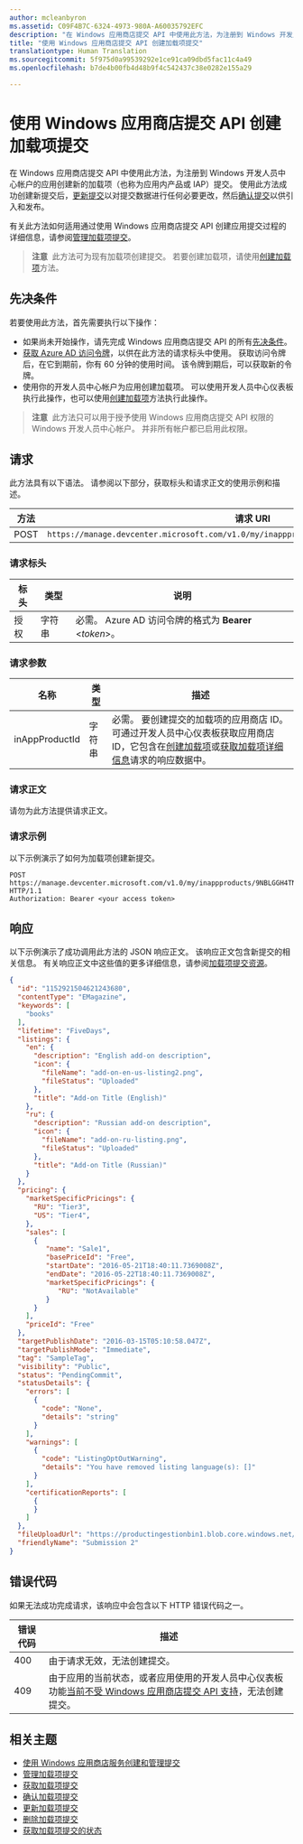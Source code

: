 ```yaml
---
author: mcleanbyron
ms.assetid: C09F4B7C-6324-4973-980A-A60035792EFC
description: "在 Windows 应用商店提交 API 中使用此方法，为注册到 Windows 开发人员中心帐户的应用创建新的加载项提交。"
title: "使用 Windows 应用商店提交 API 创建加载项提交"
translationtype: Human Translation
ms.sourcegitcommit: 5f975d0a99539292e1ce91ca09dbd5fac11c4a49
ms.openlocfilehash: b7de4b00fb4d48b9f4c542437c38e0282e155a29

---
```


# 使用 Windows 应用商店提交 API 创建加载项提交




在 Windows 应用商店提交 API 中使用此方法，为注册到 Windows 开发人员中心帐户的应用创建新的加载项（也称为应用内产品或 IAP）提交。 使用此方法成功创建新提交后，[更新提交](update-an-add-on-submission.md)以对提交数据进行任何必要更改，然后[确认提交](commit-an-add-on-submission.md)以供引入和发布。

有关此方法如何适用通过使用 Windows 应用商店提交 API 创建应用提交过程的详细信息，请参阅[管理加载项提交](manage-add-on-submissions.md)。

>**注意**  此方法可为现有加载项创建提交。 若要创建加载项，请使用[创建加载项](create-an-add-on.md)方法。

## 先决条件

若要使用此方法，首先需要执行以下操作：

* 如果尚未开始操作，请先完成 Windows 应用商店提交 API 的所有[先决条件](create-and-manage-submissions-using-windows-store-services.md#prerequisites)。
* [获取 Azure AD 访问令牌](create-and-manage-submissions-using-windows-store-services.md#obtain-an-azure-ad-access-token)，以供在此方法的请求标头中使用。 获取访问令牌后，在它到期前，你有 60 分钟的使用时间。 该令牌到期后，可以获取新的令牌。
* 使用你的开发人员中心帐户为应用创建加载项。 可以使用开发人员中心仪表板执行此操作，也可以使用[创建加载项](create-an-add-on.md)方法执行此操作。

>**注意**  此方法只可以用于授予使用 Windows 应用商店提交 API 权限的 Windows 开发人员中心帐户。 并非所有帐户都已启用此权限。

## 请求

此方法具有以下语法。 请参阅以下部分，获取标头和请求正文的使用示例和描述。

| 方法 | 请求 URI                                                      |
|--------|------------------------------------------------------------------|
| POST    | ```https://manage.devcenter.microsoft.com/v1.0/my/inappproducts/{inAppProductId}/submissions``` |

<span/>
 

### 请求标头

| 标头        | 类型   | 说明                                                                 |
|---------------|--------|-----------------------------------------------------------------------------|
| 授权 | 字符串 | 必需。 Azure AD 访问令牌的格式为 **Bearer** &lt;*token*&gt;。 |

<span/>

### 请求参数

| 名称        | 类型   | 描述                                                                 |
|---------------|--------|-----------------------------------------------------------------------------|
| inAppProductId | 字符串 | 必需。 要创建提交的加载项的应用商店 ID。 可通过开发人员中心仪表板获取应用商店 ID，它包含在[创建加载项](create-an-add-on.md)或[获取加载项详细信息](get-all-add-ons.md)请求的响应数据中。  |

<span/>

### 请求正文

请勿为此方法提供请求正文。

### 请求示例

以下示例演示了如何为加载项创建新提交。

```
POST https://manage.devcenter.microsoft.com/v1.0/my/inappproducts/9NBLGGH4TNMP/submissions HTTP/1.1
Authorization: Bearer <your access token>
```

## 响应

以下示例演示了成功调用此方法的 JSON 响应正文。 该响应正文包含新提交的相关信息。 有关响应正文中这些值的更多详细信息，请参阅[加载项提交资源](manage-add-on-submissions.md#add-on-submission-object)。

```json
{
  "id": "1152921504621243680",
  "contentType": "EMagazine",
  "keywords": [
    "books"
  ],
  "lifetime": "FiveDays",
  "listings": {
    "en": {
      "description": "English add-on description",
      "icon": {
        "fileName": "add-on-en-us-listing2.png",
        "fileStatus": "Uploaded"
      },
      "title": "Add-on Title (English)"
    },
    "ru": {
      "description": "Russian add-on description",
      "icon": {
        "fileName": "add-on-ru-listing.png",
        "fileStatus": "Uploaded"
      },
      "title": "Add-on Title (Russian)"
    }
  },
  "pricing": {
    "marketSpecificPricings": {
      "RU": "Tier3",
      "US": "Tier4",
    },
    "sales": [
      {
         "name": "Sale1",
         "basePriceId": "Free",
         "startDate": "2016-05-21T18:40:11.7369008Z",
         "endDate": "2016-05-22T18:40:11.7369008Z",
         "marketSpecificPricings": {
            "RU": "NotAvailable"
         }
      }
    ],
    "priceId": "Free"
  },
  "targetPublishDate": "2016-03-15T05:10:58.047Z",
  "targetPublishMode": "Immediate",
  "tag": "SampleTag",
  "visibility": "Public",
  "status": "PendingCommit",
  "statusDetails": {
    "errors": [
      {
        "code": "None",
        "details": "string"
      }
    ],
    "warnings": [
      {
        "code": "ListingOptOutWarning",
        "details": "You have removed listing language(s): []"
      }
    ],
    "certificationReports": [
      {
      }
    ]
  },
  "fileUploadUrl": "https://productingestionbin1.blob.core.windows.net/ingestion/26920f66-b592-4439-9a9d-fb0f014902ec?sv=2014-02-14&sr=b&sig=usAN0kNFNnYE2tGQBI%2BARQWejX1Guiz7hdFtRhyK%2Bog%3D&se=2016-06-17T20:45:51Z&sp=rwl",
  "friendlyName": "Submission 2"
}
```

## 错误代码

如果无法成功完成请求，该响应中会包含以下 HTTP 错误代码之一。

| 错误代码 |  描述   |
|--------|------------------|
| 400  | 由于请求无效，无法创建提交。 |
| 409  | 由于应用的当前状态，或者应用使用的开发人员中心仪表板功能[当前不受 Windows 应用商店提交 API 支持](create-and-manage-submissions-using-windows-store-services.md#not_supported)，无法创建提交。 |   

<span/>


## 相关主题

* [使用 Windows 应用商店服务创建和管理提交](create-and-manage-submissions-using-windows-store-services.md)
* [管理加载项提交](manage-add-on-submissions.md)
* [获取加载项提交](get-an-add-on-submission.md)
* [确认加载项提交](commit-an-add-on-submission.md)
* [更新加载项提交](update-an-add-on-submission.md)
* [删除加载项提交](delete-an-add-on-submission.md)
* [获取加载项提交的状态](get-status-for-an-add-on-submission.md)



<!--HONumber=Aug16_HO5-->


